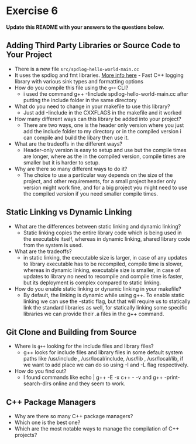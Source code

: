 # Exercise 6

**Update this README with your answers to the questions below.**

## Adding Third Party Libraries or Source Code to Your Project

- There is a new file `src/spdlog-hello-world-main.cc`
- It uses the spdlog and fmt libraries. 
  [More info here](https://github.com/gabime/spdlog) - Fast C++ logging 
  library with various sink types and formatting options
- How do you compile this file using the `g++` CLI?
  - i used the command g++ -Iinclude spdlog-hello-world-main.cc after putting the include folder in the same directory
- What do you need to change in your makefile to use this library?
  - Just add -Iinclude in the CXXFLAGS in the makefile and it worked
- How many different ways can this library be added into your project?
  - There are two ways, one is the header only version where you just add the include folder to my directory or in the compiled version i can compile and build the libary then use it.
- What are the tradeoffs in the different ways?
  - Header-only version is easy to setup and use but the compile times are longer, where as the in the compiled version, compile times are smaller but it is harder to setup.
- Why are there so many different ways to do it?
  - The choice to use a particular way depends on the size of the project, and other requirements, for a small project header only version might work fine, and for a big project you might need to use the compiled version if you need smaller compile times.
  
## Static Linking vs Dynamic Linking

- What are the differences between static linking and dynamic linking?
  - Static linking copies the entire library code which is being used in the executable itself, whereas in dynamic linking, shared library code from the system is used.
- What are the tradeoffs?
  - in static linking, the executable size is larger, in case of any updates to library executable has to be recompiled, compile time is slower, whereas in dynamic linking, executable size is smaller, in case of updates to library no need to recompile and compile time is faster, but its deployment is complex compared to static linking.
- How do you enable static linking or dynamic linking in your makefile?
  - By default, the linking is dynamic while using g++. To enable static linking we can use the -static flag, but that will require us to statically link the standard libraries as well, for statically linking some specific libraries we can provide their .a files in the g++ command.

## Git Clone and Building from Source

- Where is `g++` looking for the include files and library files?
  - g++ looks for include files and library files in some default system paths like /usr/include , /usr/local/include, /usr/lib , /usr/local/lib, if we want to add place we can do so using -I and -L flag respectively.
- How do you find out?
  - I found commands like echo | g++ -E -x c++ - -v and g++ -print-search-dirs online and they seem to work.

## C++ Package Managers

- Why are there so many C++ package managers?
- Which one is the best one?
- Which are the most notable ways to manage the compilation of C++ projects?